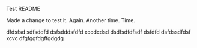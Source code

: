Test README

Made a change to test it. Again. Another time. Time.

dfdsfsd sdfsddfd
dsfsdddsfdfd
xccdcdsd
dsdfsdfdfsdf
dsfdfd
dsfdssdfdsf
xcvc
dfgfggfdgffgdgdg
